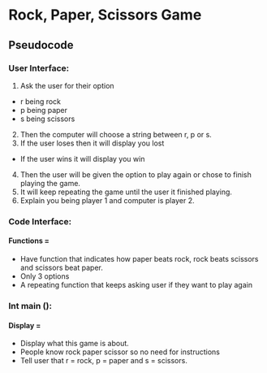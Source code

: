 # Rock, Paper, Scissors Game
## Pseudocode

### User Interface:
1.	Ask the user for their option
-	r being rock
-	p being paper
-	s being scissors
2.	 Then the computer will choose a string between r, p or s. 
3.	If the user loses then it will display you lost
-	If the user wins it will display you win
4.	 Then the user will be given the option to play again or chose to finish playing the game. 
5.	It will keep repeating the game until the user it finished playing. 
6.	Explain you being player 1 and computer is player 2. 



### Code Interface:
#### Functions = 
- Have function that indicates how paper beats rock, rock beats scissors and scissors beat paper. 
- Only 3 options
- A repeating function that keeps asking user if they want to play again


### Int main (): 
#### Display = 
-	Display what this game is about.
-	People know rock paper scissor so no need for instructions
-	Tell user that r = rock, p = paper and s = scissors. 

